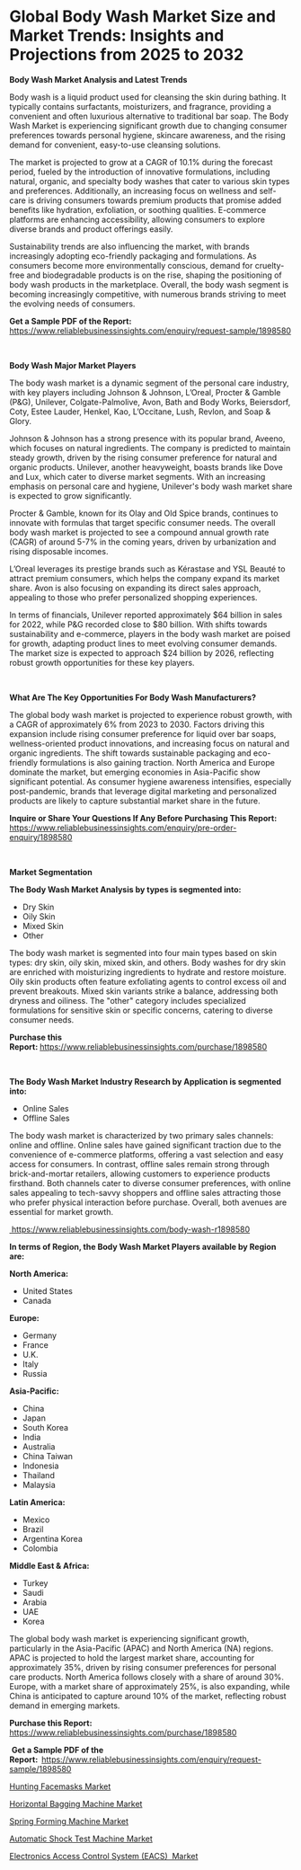 <p><h1>Global Body Wash Market Size and Market Trends: Insights and Projections from 2025 to 2032</h1></p><p><strong>Body Wash Market Analysis and Latest Trends</strong></p>
<p><p>Body wash is a liquid product used for cleansing the skin during bathing. It typically contains surfactants, moisturizers, and fragrance, providing a convenient and often luxurious alternative to traditional bar soap. The Body Wash Market is experiencing significant growth due to changing consumer preferences towards personal hygiene, skincare awareness, and the rising demand for convenient, easy-to-use cleansing solutions. </p><p>The market is projected to grow at a CAGR of 10.1% during the forecast period, fueled by the introduction of innovative formulations, including natural, organic, and specialty body washes that cater to various skin types and preferences. Additionally, an increasing focus on wellness and self-care is driving consumers towards premium products that promise added benefits like hydration, exfoliation, or soothing qualities. E-commerce platforms are enhancing accessibility, allowing consumers to explore diverse brands and product offerings easily.</p><p>Sustainability trends are also influencing the market, with brands increasingly adopting eco-friendly packaging and formulations. As consumers become more environmentally conscious, demand for cruelty-free and biodegradable products is on the rise, shaping the positioning of body wash products in the marketplace. Overall, the body wash segment is becoming increasingly competitive, with numerous brands striving to meet the evolving needs of consumers.</p></p>
<p><strong>Get a Sample PDF of the Report:&nbsp;</strong> <a href="https://www.reliablebusinessinsights.com/enquiry/request-sample/1898580?utm_campaign=2244&utm_medium=2&utm_source=Github&utm_content=ia&utm_term=05022025&utm_id=body-wash">https://www.reliablebusinessinsights.com/enquiry/request-sample/1898580</a></p>
<p>&nbsp;</p>
<p><strong>Body Wash Major Market Players</strong></p>
<p><p>The body wash market is a dynamic segment of the personal care industry, with key players including Johnson & Johnson, L’Oreal, Procter & Gamble (P&G), Unilever, Colgate-Palmolive, Avon, Bath and Body Works, Beiersdorf, Coty, Estee Lauder, Henkel, Kao, L’Occitane, Lush, Revlon, and Soap & Glory.</p><p>Johnson & Johnson has a strong presence with its popular brand, Aveeno, which focuses on natural ingredients. The company is predicted to maintain steady growth, driven by the rising consumer preference for natural and organic products. Unilever, another heavyweight, boasts brands like Dove and Lux, which cater to diverse market segments. With an increasing emphasis on personal care and hygiene, Unilever's body wash market share is expected to grow significantly.</p><p>Procter & Gamble, known for its Olay and Old Spice brands, continues to innovate with formulas that target specific consumer needs. The overall body wash market is projected to see a compound annual growth rate (CAGR) of around 5-7% in the coming years, driven by urbanization and rising disposable incomes.</p><p>L’Oreal leverages its prestige brands such as Kérastase and YSL Beauté to attract premium consumers, which helps the company expand its market share. Avon is also focusing on expanding its direct sales approach, appealing to those who prefer personalized shopping experiences.</p><p>In terms of financials, Unilever reported approximately $64 billion in sales for 2022, while P&G recorded close to $80 billion. With shifts towards sustainability and e-commerce, players in the body wash market are poised for growth, adapting product lines to meet evolving consumer demands. The market size is expected to approach $24 billion by 2026, reflecting robust growth opportunities for these key players.</p></p>
<p>&nbsp;</p>
<p><strong>What Are The Key Opportunities For Body Wash Manufacturers?</strong></p>
<p><p>The global body wash market is projected to experience robust growth, with a CAGR of approximately 6% from 2023 to 2030. Factors driving this expansion include rising consumer preference for liquid over bar soaps, wellness-oriented product innovations, and increasing focus on natural and organic ingredients. The shift towards sustainable packaging and eco-friendly formulations is also gaining traction. North America and Europe dominate the market, but emerging economies in Asia-Pacific show significant potential. As consumer hygiene awareness intensifies, especially post-pandemic, brands that leverage digital marketing and personalized products are likely to capture substantial market share in the future.</p></p>
<p><strong>Inquire or Share Your Questions If Any Before Purchasing This Report:</strong> <a href="https://www.reliablebusinessinsights.com/enquiry/pre-order-enquiry/1898580?utm_campaign=2244&utm_medium=2&utm_source=Github&utm_content=ia&utm_term=05022025&utm_id=body-wash">https://www.reliablebusinessinsights.com/enquiry/pre-order-enquiry/1898580</a></p>
<p>&nbsp;</p>
<p><strong>Market Segmentation</strong></p>
<p><strong>The Body Wash Market Analysis by types is segmented into:</strong></p>
<p><ul><li>Dry Skin</li><li>Oily Skin</li><li>Mixed Skin</li><li>Other</li></ul></p>
<p><p>The body wash market is segmented into four main types based on skin types: dry skin, oily skin, mixed skin, and others. Body washes for dry skin are enriched with moisturizing ingredients to hydrate and restore moisture. Oily skin products often feature exfoliating agents to control excess oil and prevent breakouts. Mixed skin variants strike a balance, addressing both dryness and oiliness. The "other" category includes specialized formulations for sensitive skin or specific concerns, catering to diverse consumer needs.</p></p>
<p><strong>Purchase this Report:&nbsp;</strong><a href="https://www.reliablebusinessinsights.com/purchase/1898580?utm_campaign=2244&utm_medium=2&utm_source=Github&utm_content=ia&utm_term=05022025&utm_id=body-wash">https://www.reliablebusinessinsights.com/purchase/1898580</a></p>
<p>&nbsp;</p>
<p><strong>The Body Wash Market Industry Research by Application is segmented into:</strong></p>
<p><ul><li>Online Sales</li><li>Offline Sales</li></ul></p>
<p><p>The body wash market is characterized by two primary sales channels: online and offline. Online sales have gained significant traction due to the convenience of e-commerce platforms, offering a vast selection and easy access for consumers. In contrast, offline sales remain strong through brick-and-mortar retailers, allowing customers to experience products firsthand. Both channels cater to diverse consumer preferences, with online sales appealing to tech-savvy shoppers and offline sales attracting those who prefer physical interaction before purchase. Overall, both avenues are essential for market growth.</p></p>
<p><a href="https://www.reliablebusinessinsights.com/body-wash-r1898580?utm_campaign=2244&utm_medium=2&utm_source=Github&utm_content=ia&utm_term=05022025&utm_id=body-wash">&nbsp;https://www.reliablebusinessinsights.com/body-wash-r1898580</a></p>
<p><strong>In terms of Region, the Body Wash Market Players available by Region are:</strong></p>
<p>
    <p> <strong> North America: </strong>
        <ul>
            <li>United States</li>
            <li>Canada</li>
        </ul>
        </p> 
    <p> <strong> Europe: </strong>
        <ul>
            <li>Germany</li>
            <li>France</li>
            <li>U.K.</li>
            <li>Italy</li>
            <li>Russia</li>
        </ul>
        </p> 
    <p> <strong> Asia-Pacific: </strong>
        <ul>
            <li>China</li>
            <li>Japan</li>
            <li>South Korea</li>
            <li>India</li>
            <li>Australia</li>
            <li>China Taiwan</li>
            <li>Indonesia</li>
            <li>Thailand</li>
            <li>Malaysia</li>
        </ul>
        </p> 
    <p> <strong> Latin America: </strong>
        <ul>
            <li>Mexico</li>
            <li>Brazil</li>
            <li>Argentina Korea</li>
            <li>Colombia</li>
        </ul>
        </p> 
    <p> <strong> Middle East & Africa: </strong>
        <ul>
            <li>Turkey</li>
            <li>Saudi</li>
            <li>Arabia</li>
            <li>UAE</li>
            <li>Korea</li>
        </ul>
    </p>
    </p>
<p><p>The global body wash market is experiencing significant growth, particularly in the Asia-Pacific (APAC) and North America (NA) regions. APAC is projected to hold the largest market share, accounting for approximately 35%, driven by rising consumer preferences for personal care products. North America follows closely with a share of around 30%. Europe, with a market share of approximately 25%, is also expanding, while China is anticipated to capture around 10% of the market, reflecting robust demand in emerging markets.</p></p>
<p><strong>Purchase this Report: </strong><a href="https://www.reliablebusinessinsights.com/purchase/1898580?utm_campaign=2244&utm_medium=2&utm_source=Github&utm_content=ia&utm_term=05022025&utm_id=body-wash">https://www.reliablebusinessinsights.com/purchase/1898580</a></p>
<p>&nbsp;<strong>Get a Sample PDF of the Report:&nbsp;&nbsp;</strong><a href="https://www.reliablebusinessinsights.com/enquiry/request-sample/1898580?utm_campaign=2244&utm_medium=2&utm_source=Github&utm_content=ia&utm_term=05022025&utm_id=body-wash">https://www.reliablebusinessinsights.com/enquiry/request-sample/1898580</a></p>
<p><strong></strong></p>
<p><p><a href="https://github.com/steidmindy199393/Market-Research-Report-List-1/blob/main/hunting-facemasks-market.md?utm_campaign=2244&utm_medium=2&utm_source=Github&utm_content=ia&utm_term=05022025&utm_id=body-wash">Hunting Facemasks Market</a></p><p><a href="https://www.linkedin.com/pulse/horizontal-bagging-machine-markets-path-136-cagr-2025-2032-whats-cwthf?utm_campaign=2244&utm_medium=2&utm_source=Github&utm_content=ia&utm_term=05022025&utm_id=body-wash">Horizontal Bagging Machine Market</a></p><p><a href="https://www.linkedin.com/pulse/how-74-growth-spring-forming-machine-market-shaped-major-drivers-6xbtf?utm_campaign=2244&utm_medium=2&utm_source=Github&utm_content=ia&utm_term=05022025&utm_id=body-wash">Spring Forming Machine Market</a></p><p><a href="https://www.linkedin.com/pulse/automatic-shock-test-machine-market-revolution-driving-factors-3vjrf?utm_campaign=2244&utm_medium=2&utm_source=Github&utm_content=ia&utm_term=05022025&utm_id=body-wash">Automatic Shock Test Machine Market</a></p><p><a href="https://www.linkedin.com/pulse/growth-potential-electronics-access-control-system-eacs-tufif?utm_campaign=2244&utm_medium=2&utm_source=Github&utm_content=ia&utm_term=05022025&utm_id=body-wash">Electronics Access Control System (EACS)  Market</a></p></p>